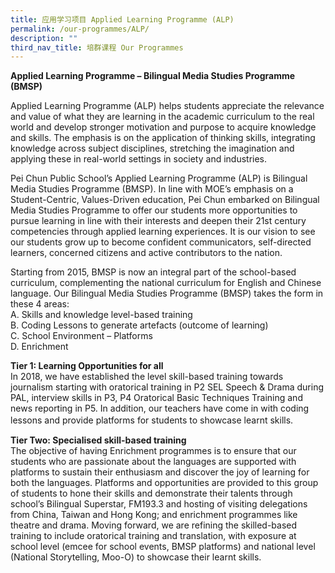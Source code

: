 ```yaml
---
title: 应用学习项目 Applied Learning Programme (ALP)
permalink: /our-programmes/ALP/
description: ""
third_nav_title: 培群课程 Our Programmes
---
```

<b>Applied Learning Programme – Bilingual Media Studies Programme (BMSP)</b>

Applied Learning Programme (ALP) helps students appreciate the relevance and value of what they are learning in the academic curriculum to the real world and develop stronger motivation and purpose to acquire knowledge and skills. The emphasis is on the application of thinking skills, integrating knowledge across subject disciplines, stretching the imagination and applying these in real-world settings in society and industries.

Pei Chun Public School’s Applied Learning Programme (ALP) is Bilingual Media Studies Programme (BMSP). In line with MOE’s emphasis on a Student-Centric, Values-Driven education, Pei Chun embarked on Bilingual Media Studies Programme to offer our students more opportunities to pursue learning in line with their interests and deepen their 21st century competencies through applied learning experiences. It is our vision to see our students grow up to become confident communicators, self-directed learners, concerned citizens and active contributors to the nation.

Starting from 2015, BMSP is now an integral part of the school-based curriculum, complementing the national curriculum for English and Chinese language. Our Bilingual Media Studies Programme (BMSP) takes the form in these 4 areas:<br>
A. Skills and knowledge level-based training <br>
B. Coding Lessons to generate artefacts (outcome of learning) <br>
C. School Environment – Platforms <br>
D. Enrichment 

<b>Tier 1: Learning Opportunities for all</b><br>
In 2018, we have established the level skill-based training towards journalism starting with oratorical training in P2 SEL Speech & Drama during PAL, interview skills in P3, P4 Oratorical Basic Techniques Training and news reporting in P5. In addition, our teachers have come in with coding lessons and provide platforms for students to showcase learnt skills.　

<b>Tier Two: Specialised skill-based training</b><br>
The objective of having Enrichment programmes is to ensure that our students who are passionate about the languages are supported with platforms to sustain their enthusiasm and discover the joy of learning for both the languages. Platforms and opportunities are provided to this group of students to hone their skills and demonstrate their talents through school’s Bilingual Superstar, FM193.3 and hosting of visiting delegations from China, Taiwan and Hong Kong; and enrichment programmes like theatre and drama. Moving forward, we are refining the skilled-based training to include oratorical training and translation, with exposure at school level (emcee for school events, BMSP platforms) and national level (National Storytelling, Moo-O) to showcase their learnt skills.
